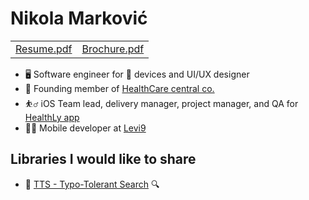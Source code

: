 <h1>Nikola Marković</h1>
<table>
  <tr> 
    <td><a href="https://www.icloud.com/iclouddrive/0BrHo-Xl-lnry4XrLcixylkDw#Nikola_Markovic_-_Resume">Resume.pdf</a></td> 
    <td><a href="https://www.icloud.com/iclouddrive/0niKUajurIJRKRsEJIcLwcxrw">Brochure.pdf</a></td> 
  </tr>
</table>
<ul>
  <li> 🖥 Software engineer for  devices and UI/UX designer
  <li> 👔 Founding member of <a href="http://healthcarecentral.co">HealthCare central co.</a>
  <li> ⛹️‍♂️ iOS Team lead, delivery manager, project manager, and QA for <a href="http://healthlyapp.com">HealthLy app</a>
  <li> 👨‍💻 Mobile developer at <a href="http://levi9.com">Levi9</a>
</ul>
<h2>Libraries I would like to share</h2>
<ul>
  <li>🔎 <a href="">TTS - Typo-Tolerant Search</a> 🔍
</ul>
